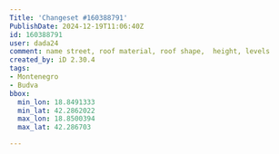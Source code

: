 ```yaml
---
Title: 'Changeset #160388791'
PublishDate: 2024-12-19T11:06:40Z
id: 160388791
user: dada24
comment: name street, roof material, roof shape,  height, levels
created_by: iD 2.30.4
tags:
- Montenegro
- Budva
bbox:
  min_lon: 18.8491333
  min_lat: 42.2862022
  max_lon: 18.8500394
  max_lat: 42.286703

---
```

